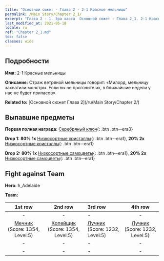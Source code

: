 ```yaml
---
title: "Основной сюжет - Глава 2 - 2-1 Красные мельницы"
permalink: /Main Story/Chapter 2_1/
excerpt: "Глава 2 - 1. Эра хаоса  Основной сюжет - Глава 2_1. 2-1 Красные мельницы"
last_modified_at: 2021-05-18
locale: ru
ref: "Chapter 2_1.md"
toc: false
classes: wide
---
```


## Подробности

 **Имя:** 2-1 Красные мельницы

 **Описание:** Страж ветряной мельницы говорит: «Милорд, мельницу захватили монстры. Если вы не прогоните их, в ближайшие недели у нас не будет припасов».

 **Related to:** [Основной сюжет Глава 2](/ru/Main Story/Chapter 2/)

## Выпавшие предметы

 **Первая полная награда:** [Серебряный ключ](/ItemsRU/con_693/){: .btn .btn--era3}

 **Drop 1:** **80% 1x** [Низкосортные кристаллы](/ItemsRU/mat_5/){: .btn .btn--era1}, **20% 2x** [Низкосортные кристаллы](/ItemsRU/mat_5/){: .btn .btn--era1}

 **Drop 2:** **80% 1x** [Низкосортные самоцветы](/ItemsRU/mat_4/){: .btn .btn--era1}, **20% 2x** [Низкосортные самоцветы](/ItemsRU/mat_4/){: .btn .btn--era1}


## Fight against Team
 **Hero:** h_Adelaide

 **Team:**


  | 1st row | 2nd row | 3rd row | 4th row |
  |:----:|:----:|:----|:----:|
  | - | - | - | - |
  | [Мечник](/ru/units/Swordsman/) (Score: 1354, Level:5)  | [Копейщик](/ru/units/Pikeman/) (Score: 1354, Level:5)  | [Лучник](/ru/units/Marksman/) (Score: 1232, Level:5)  | [Лучник](/ru/units/Marksman/) (Score: 1232, Level:5)  |
  | - | - | - | - |
  | - | - | - | - |


